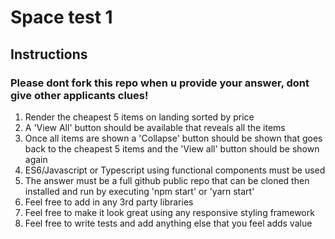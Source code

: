 # Space test 1

## Instructions
### Please dont fork this repo when u provide your answer, dont give other applicants clues!

1. Render the cheapest 5 items on landing sorted by price
2. A 'View All' button should be available that reveals all the items
3. Once all items are shown a 'Collapse' button should be shown that goes back to the cheapest 5 items and the 'View all' button should be shown again
4. ES6/Javascript or Typescript using functional components must be used 
5. The answer must be a full github public repo that can be cloned then installed and run by executing 'npm start' or 'yarn start'
6. Feel free to add in any 3rd party libraries
7. Feel free to make it look great using any responsive styling framework
8. Feel free to write tests and add anything else that you feel adds value

